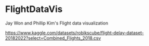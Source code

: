 # FlightDataVis
Jay Won and Phillip Kim's Flight data visualization

https://www.kaggle.com/datasets/robikscube/flight-delay-dataset-20182022?select=Combined_Flights_2018.csv
